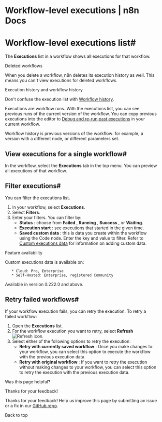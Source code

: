 # Workflow-level executions | n8n Docs

[ ](https://github.com/n8n-io/n8n-docs/edit/main/docs/workflows/executions/single-workflow-executions.md "Edit this page")

# Workflow-level executions list#

The **Executions** list in a workflow shows all executions for that workflow.

Deleted workflows

When you delete a workflow, n8n deletes its execution history as well. This means you can't view executions for deleted workflows.

Execution history and workflow history

Don't confuse the execution list with [Workflow history](../../history/).

Executions are workflow runs. With the executions list, you can see previous runs of the current version of the workflow. You can copy previous executions into the editor to [Debug and re-run past executions](../debug/) in your current workflow.

Workflow history is previous versions of the workflow: for example, a version with a different node, or different parameters set.

## View executions for a single workflow#

In the workflow, select the **Executions** tab in the top menu. You can preview all executions of that workflow.

## Filter executions#

You can filter the executions list.

  1. In your workflow, select **Executions**. 
  2. Select **Filters**.
  3. Enter your filters. You can filter by:
     * **Status** : choose from **Failed** , **Running** , **Success** , or **Waiting**.
     * **Execution start** : see executions that started in the given time.
     * **Saved custom data** : this is data you create within the workflow using the Code node. Enter the key and value to filter. Refer to [Custom executions data](../custom-executions-data/) for information on adding custom data.

Feature availability

Custom executions data is available on:

       * Cloud: Pro, Enterprise
       * Self-Hosted: Enterprise, registered Community

Available in version 0.222.0 and above.

## Retry failed workflows#

If your workflow execution fails, you can retry the execution. To retry a failed workflow:

  1. Open the **Executions** list.
  2. For the workflow execution you want to retry, select **Refresh** ![Refresh icon](../../../_images/common-icons/refresh.png).
  3. Select either of the following options to retry the execution:
     * **Retry with currently saved workflow** : Once you make changes to your workflow, you can select this option to execute the workflow with the previous execution data.
     * **Retry with original workflow** : If you want to retry the execution without making changes to your workflow, you can select this option to retry the execution with the previous execution data.

Was this page helpful? 

Thanks for your feedback! 

Thanks for your feedback! Help us improve this page by submitting an issue or a fix in our [GitHub repo](https://github.com/n8n-io/n8n-docs). 

Back to top